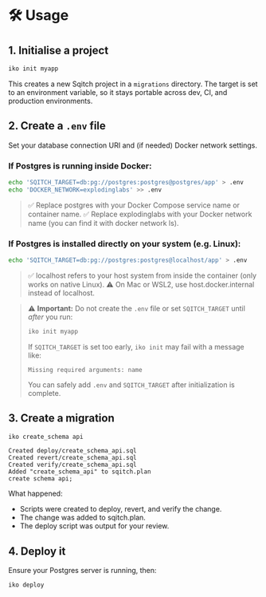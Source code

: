 # 🛠️ Usage

## 1. Initialise a project

```sh
iko init myapp
```

This creates a new Sqitch project in a `migrations` directory. The target is
set to an environment variable, so it stays portable across dev, CI, and
production environments.

## 2. Create a `.env` file

Set your database connection URI and (if needed) Docker network settings.

### If Postgres is running inside Docker:

```sh
echo 'SQITCH_TARGET=db:pg://postgres:postgres@postgres/app' > .env
echo 'DOCKER_NETWORK=explodinglabs' >> .env
```

> ✅ Replace postgres with your Docker Compose service name or container name.
> ✅ Replace explodinglabs with your Docker network name (you can find it with
> docker network ls).

### If Postgres is installed directly on your system (e.g. Linux):

```sh
echo 'SQITCH_TARGET=db:pg://postgres:postgres@localhost/app' > .env
```

> ✅ localhost refers to your host system from inside the container (only works
> on native Linux).
> ⚠️ On Mac or WSL2, use host.docker.internal instead of localhost.

> ⚠️ **Important:** Do not create the `.env` file or set `SQITCH_TARGET` until _after_ you run:
>
> ```sh
> iko init myapp
> ```
>
> If `SQITCH_TARGET` is set too early, `iko init` may fail with a message like:
>
> ```
> Missing required arguments: name
> ```
>
> You can safely add `.env` and `SQITCH_TARGET` after initialization is complete.

## 3. Create a migration

```sh
iko create_schema api
```

```
Created deploy/create_schema_api.sql
Created revert/create_schema_api.sql
Created verify/create_schema_api.sql
Added "create_schema_api" to sqitch.plan
create schema api;
```

What happened:

- Scripts were created to deploy, revert, and verify the change.
- The change was added to sqitch.plan.
- The deploy script was output for your review.

## 4. Deploy it

Ensure your Postgres server is running, then:

```sh
iko deploy
```

